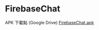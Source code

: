 # FirebaseChat

APK 下載點 (Google Drive)
[FirebaseChat.apk](https://drive.google.com/open?id=1TbBiXMc92lujluO3-GqeY8nOmYH-8o7w)
